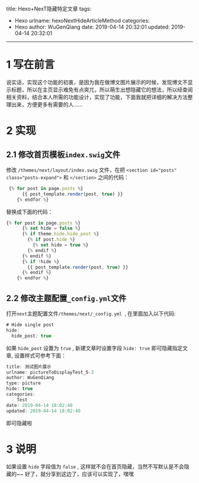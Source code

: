 title: Hexo+NexT隐藏特定文章
tags:
  - Hexo
urlname: hexoNextHideArticleMethod
categories:
  - Hexo
author: WuGenQiang
date: 2019-04-14 20:32:01
updated: 2019-04-14 20:32:01
---
# 1 写在前言
说实话，实现这个功能的初衷，是因为我在做博文图片展示的时候，发现博文不显示标题，所以在主页显示难免有点突兀，所以萌生出想隐藏它的想法，所以经查阅相关资料，结合本人所需的功能设计，实现了功能，下面我就把详细的解决方法整理出来，方便更多有需要的人……

<!--more-->

# 2 实现
## 2.1 修改首页模板`index.swig`文件
修改 `/themes/next/layout/index.swig` 文件，在把 `<section id="posts" class="posts-expand">` 和 `</section>` 之间的代码：
```js
 {% for post in page.posts %}
      {{ post_template.render(post, true) }}
    {% endfor %}
 ```
替换成下面的代码：
```js
{% for post in page.posts %}
      {% set hide = false %}
      {% if theme.hide.hide_post %}
        {% if post.hide %}
          {% set hide = true %}
        {% endif %}
      {% endif %}
      {% if !hide %}
        {{ post_template.render(post, true) }}
      {% endif %}
    {% endfor %}
```
## 2.2 修改主题配置`_config.yml`文件
打开`next`主题配置文件`/themes/next/_config.yml `, 在里面加入以下代码:
```js
# Hide single post
hide:
  hide_post: true
```
如果 `hide_post` 设置为 `true` , 新建文章时设置字段 `hide: true` 即可隐藏指定文章, 设置样式可参考下面：
```js
title: 测试图片展示
urlname: pictureToDisplayTest_5-3
author: WuGenQiang
type: picture
hide: true
categories:
  - Test
date: 2019-04-14 18:02:40
updated: 2019-04-14 18:02:40
```
即可隐藏啦
# 3 说明
如果设置 `hide` 字段值为 `false` , 这样就不会在首页隐藏，当然不写默认是不会隐藏的~~ 好了，就分享到这边了，应该可以实现了，嘿嘿